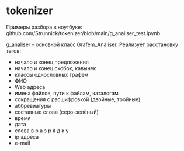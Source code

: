 # tokenizer

Примеры разбора в ноутбуке: github.com/Strunnick/tokenizer/blob/main/g_analiser_test.ipynb

g_analiser - основной класс Grafem_Analiser.
Реализует расстановку тегов:
- начало и конец предложения
- начало и конец скобок, кавычек
- классы однословных графем
- ФИО
- Web адреса
- имена файлов, пути к файлам, каталогам
- сокращения с расшифровкой (двойные, тройные)
- аббревиатуры
- составные слова (серо-зелёный)
- время
- дата
- слова в  р а з р я д к у
- ip адреса
- e-mail
